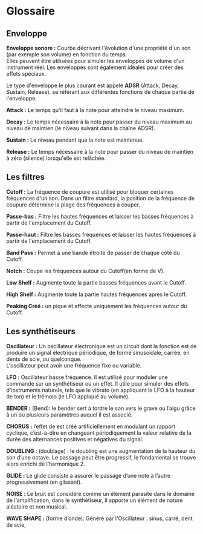 # Glossaire

## Enveloppe  
**Enveloppe sonore :** Courbe décrivant l'évolution d'une propriété d'un son (par exemple son volume) en fonction du temps.  
Elles peuvent être utilisées pour simuler les enveloppes de volume d'un instrument réel. Les enveloppes sont également idéales pour créer des effets spéciaux.  
  
Le type d'enveloppe le plus courant est appelé **ADSR** (Attack, Decay, Sustain, Release), se référant aux différentes fonctions de chaque partie de l'enveloppe.  

**Attack :** Le temps qu'il faut à la note pour atteindre le niveau maximum.  

**Decay :** Le temps nécessaire à la note pour passer du niveau maximum au niveau de maintien (le niveau suivant dans la chaîne ADSR).  

**Sustain :** Le niveau pendant que la note est maintenue.  

**Release :** Le temps nécessaire à la note pour passer du niveau de maintien à zéro (silence) lorsqu'elle est relâchée.  

## Les filtres  
**Cutoff :** La fréquence de coupure est utilisé pour bloquer certaines fréquences d'un son. Dans un filtre standard, la position de la fréquence de coupure détermine la plage des fréquences à couper.  

**Passe-bas :** Filtre les hautes fréquences et laisser les basses fréquences à partir de l'emplacement du Cutoff.  

**Passe-haut :** Filtre les basses fréquences et laisser les hautes fréquences à partir de l'emplacement du Cutoff.  

**Band Pass :** Permet à une bande étroite de passer de chaque côté du Cutoff.  

**Notch :** Coupe les fréquences autour du Cutoff(en forme de V).  

**Low Shelf :** Augmente toute la partie basses fréquences avant le Cutoff.  

**High Shelf :** Augmente toute la partie hautes fréquences après le Cutoff.  

**Peaking Créé :** un pique et affecte uniquement les fréquences autour du Cutoff. 

## Les synthétiseurs  

**Oscillateur :** Un oscillateur électronique est un circuit dont la fonction est de produire un signal électrique périodique, de forme sinusoïdale, carrée, en dents de scie, ou quelconque.  
L'oscillateur peut avoir une fréquence fixe ou variable.  

**LFO :** Oscillateur basse fréquence. Il est utilisé pour moduler une commande sur un synthétiseur ou un effet. Il utile pour simuler des effets d'instruments naturels, tels que le vibrato (en appliquant le LFO à la hauteur de ton) et le trémolo (le LFO appliqué au volume).  

**BENDER :** (Bend): le bender sert à tordre le son vers le grave ou l’aigu grâce à un ou plusieurs paramètres auquel il est associé.  

**CHORUS :** l’effet de est créé artificiellement en modulant un rapport cyclique, c’est-à-dire en changeant périodiquement la valeur relative de la durée des alternances positives et négatives du signal.  

**DOUBLING :** (doublage) : le doubling est une augmentation de la hauteur du son d’une octave. Le passage peut être progressif, le fondamental se trouve alors enrichi de l’harmonique 2.  

**GLIDE :** Le glide consiste à assurer le passage d’une note à l’autre progressivement (en glissant).  

**NOISE :** Le bruit est considéré comme un élément parasite dans le domaine de l‘amplification, dans le synthétiseur, il apporte un élément de nature aléatoire et non musical.  

**WAVE SHAPE :** (forme d’onde): Généré par l'Oscillateur : sinus, carré, dent de scie,

